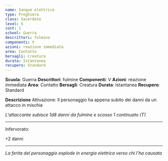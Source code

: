```yaml
---
name: Sangue elettrico
type: Preghiera
class: Sacerdote
level: 5
cost: 1
school: Guerra
descrittori: fulmine
componenti: V
azioni: reazione immediata
area: Contatto
bersagli: Creatura
durata: Istantanea
recupero: Standard
---
```

**Scuola**: Guerra
**Descrittori**: fulmine
**Componenti**: V
**Azioni**: reazione immediata
**Area**: Contatto
**Bersagli**: Creatura
**Durata**: Istantanea
**Recupero**: Standard

**Descrizione**
Attivazione: Il personaggio ha appena subito dei danni da un attacco in mischia

*L'attaccante subisce 1d8 danni da fulmine e scosso 1 continuato (T)*

---

Infervorato:

+2 danni

---

*La ferita del personaggio esplode in energia elettrica verso chi l'ha causata*